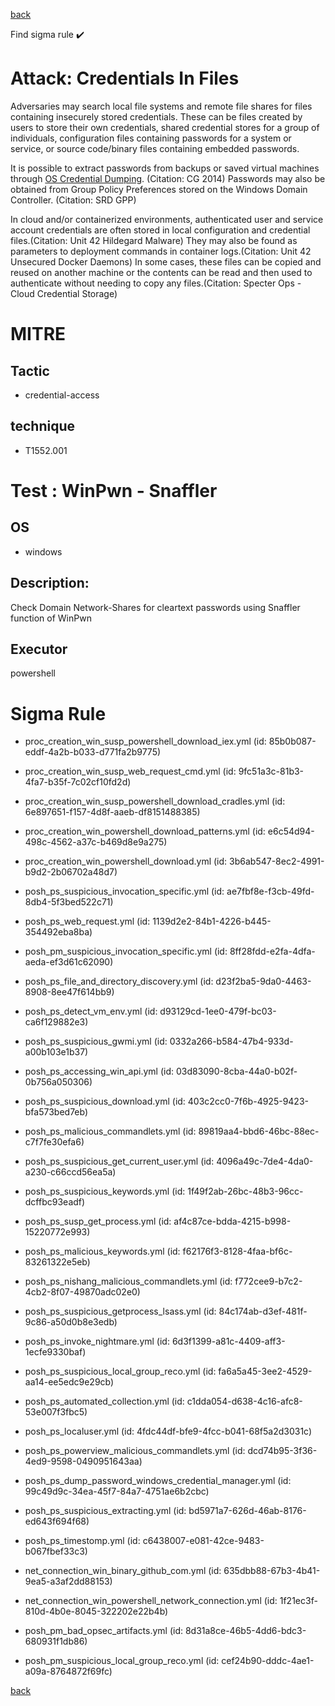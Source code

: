 
[back](../index.md)

Find sigma rule :heavy_check_mark: 

# Attack: Credentials In Files 

Adversaries may search local file systems and remote file shares for files containing insecurely stored credentials. These can be files created by users to store their own credentials, shared credential stores for a group of individuals, configuration files containing passwords for a system or service, or source code/binary files containing embedded passwords.

It is possible to extract passwords from backups or saved virtual machines through [OS Credential Dumping](https://attack.mitre.org/techniques/T1003). (Citation: CG 2014) Passwords may also be obtained from Group Policy Preferences stored on the Windows Domain Controller. (Citation: SRD GPP)

In cloud and/or containerized environments, authenticated user and service account credentials are often stored in local configuration and credential files.(Citation: Unit 42 Hildegard Malware) They may also be found as parameters to deployment commands in container logs.(Citation: Unit 42 Unsecured Docker Daemons) In some cases, these files can be copied and reused on another machine or the contents can be read and then used to authenticate without needing to copy any files.(Citation: Specter Ops - Cloud Credential Storage)

# MITRE
## Tactic
  - credential-access


## technique
  - T1552.001


# Test : WinPwn - Snaffler
## OS
  - windows


## Description:
Check Domain Network-Shares for cleartext passwords using Snaffler function of WinPwn

## Executor
powershell

# Sigma Rule
 - proc_creation_win_susp_powershell_download_iex.yml (id: 85b0b087-eddf-4a2b-b033-d771fa2b9775)

 - proc_creation_win_susp_web_request_cmd.yml (id: 9fc51a3c-81b3-4fa7-b35f-7c02cf10fd2d)

 - proc_creation_win_susp_powershell_download_cradles.yml (id: 6e897651-f157-4d8f-aaeb-df8151488385)

 - proc_creation_win_powershell_download_patterns.yml (id: e6c54d94-498c-4562-a37c-b469d8e9a275)

 - proc_creation_win_powershell_download.yml (id: 3b6ab547-8ec2-4991-b9d2-2b06702a48d7)

 - posh_ps_suspicious_invocation_specific.yml (id: ae7fbf8e-f3cb-49fd-8db4-5f3bed522c71)

 - posh_ps_web_request.yml (id: 1139d2e2-84b1-4226-b445-354492eba8ba)

 - posh_pm_suspicious_invocation_specific.yml (id: 8ff28fdd-e2fa-4dfa-aeda-ef3d61c62090)

 - posh_ps_file_and_directory_discovery.yml (id: d23f2ba5-9da0-4463-8908-8ee47f614bb9)

 - posh_ps_detect_vm_env.yml (id: d93129cd-1ee0-479f-bc03-ca6f129882e3)

 - posh_ps_suspicious_gwmi.yml (id: 0332a266-b584-47b4-933d-a00b103e1b37)

 - posh_ps_accessing_win_api.yml (id: 03d83090-8cba-44a0-b02f-0b756a050306)

 - posh_ps_suspicious_download.yml (id: 403c2cc0-7f6b-4925-9423-bfa573bed7eb)

 - posh_ps_malicious_commandlets.yml (id: 89819aa4-bbd6-46bc-88ec-c7f7fe30efa6)

 - posh_ps_suspicious_get_current_user.yml (id: 4096a49c-7de4-4da0-a230-c66ccd56ea5a)

 - posh_ps_suspicious_keywords.yml (id: 1f49f2ab-26bc-48b3-96cc-dcffbc93eadf)

 - posh_ps_susp_get_process.yml (id: af4c87ce-bdda-4215-b998-15220772e993)

 - posh_ps_malicious_keywords.yml (id: f62176f3-8128-4faa-bf6c-83261322e5eb)

 - posh_ps_nishang_malicious_commandlets.yml (id: f772cee9-b7c2-4cb2-8f07-49870adc02e0)

 - posh_ps_suspicious_getprocess_lsass.yml (id: 84c174ab-d3ef-481f-9c86-a50d0b8e3edb)

 - posh_ps_invoke_nightmare.yml (id: 6d3f1399-a81c-4409-aff3-1ecfe9330baf)

 - posh_ps_suspicious_local_group_reco.yml (id: fa6a5a45-3ee2-4529-aa14-ee5edc9e29cb)

 - posh_ps_automated_collection.yml (id: c1dda054-d638-4c16-afc8-53e007f3fbc5)

 - posh_ps_localuser.yml (id: 4fdc44df-bfe9-4fcc-b041-68f5a2d3031c)

 - posh_ps_powerview_malicious_commandlets.yml (id: dcd74b95-3f36-4ed9-9598-0490951643aa)

 - posh_ps_dump_password_windows_credential_manager.yml (id: 99c49d9c-34ea-45f7-84a7-4751ae6b2cbc)

 - posh_ps_suspicious_extracting.yml (id: bd5971a7-626d-46ab-8176-ed643f694f68)

 - posh_ps_timestomp.yml (id: c6438007-e081-42ce-9483-b067fbef33c3)

 - net_connection_win_binary_github_com.yml (id: 635dbb88-67b3-4b41-9ea5-a3af2dd88153)

 - net_connection_win_powershell_network_connection.yml (id: 1f21ec3f-810d-4b0e-8045-322202e22b4b)

 - posh_pm_bad_opsec_artifacts.yml (id: 8d31a8ce-46b5-4dd6-bdc3-680931f1db86)

 - posh_pm_suspicious_local_group_reco.yml (id: cef24b90-dddc-4ae1-a09a-8764872f69fc)



[back](../index.md)
